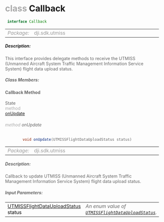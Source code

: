 <div class="article"><h1 ><font color="#AAA">class </font>Callback</h1></div>

~~~java
 interface Callback 
~~~

<html><table class="table-supportedby"><tr valign="top"><td width=15%><font color="#999"><i>Package:</i></td><td width=85%><font color="#999">dji.sdk.utmiss</td></tr></table></html>



##### Description:



<font color="#666">This interface provides delegate methods to receive the UTMISS (Unmanned Aircraft System Traffic Management Information Service System) flight data upload status.



##### Class Members:



#### Callback Method

<div class="api-row" id="djiutmissmanager_didupdateutmissflightdatauploadstatus"><div class="api-col left">State</div><div class="api-col middle" style="color:#AAA">method</div><div class="api-col right"><a class="trigger" href="#djiutmissmanager_didupdateutmissflightdatauploadstatus_inline">onUpdate</a></div></div><div class="inline-doc" id="djiutmissmanager_didupdateutmissflightdatauploadstatus_inline"

><div class="article"><h6 ><font color="#AAA">method </font>onUpdate</h6></div>

~~~java
        void onUpdate(UTMISSFlightDataUploadStatus status)
~~~

<html><table class="table-supportedby"><tr valign="top"><td width=15%><font color="#999"><i>Package:</i></td><td width=85%><font color="#999">dji.sdk.utmiss</td></tr></table></html>



##### Description:



<font color="#666">Callback to update UTMISS (Unmanned Aircraft System Traffic Management Information Service System) flight data upload status.



##### Input Parameters:

<html><table class="table-inline-parameters"><tr valign="top"><td><font color="#70BF41"><a href="/Components/UTMISSManager/DJIUTMISSManager.html#djiutmissflightdatauploadstatus">UTMISSFlightDataUploadStatus</a> <font color="#000">status</td><td><font color="#666"><i>An enum value of <code><a href="/Components/UTMISSManager/DJIUTMISSManager.html#djiutmissflightdatauploadstatus">UTMISSFlightDataUploadStatus</a></code>.</i></td></tr></table></html></div>


